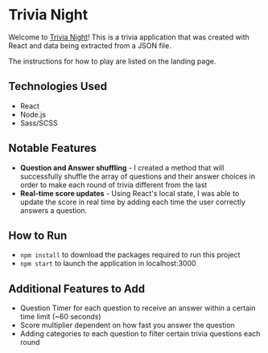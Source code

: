 # Trivia Night
Welcome to [Trivia Night](https://aydreeyun.github.io/trivia_night)! This is a trivia application that was created with React and data being extracted from a JSON file.

The instructions for how to play are listed on the landing page.

## Technologies Used

* React
* Node.js
* Sass/SCSS

## Notable Features

* __Question and Answer shuffling__ - I created a method that will successfully shuffle the array of questions and their answer choices in order to make each round of trivia different from the last
* __Real-time score updates__ - Using React's local state, I was able to update the score in real time by adding each time the user correctly answers a question.

## How to Run
* `npm install` to download the packages required to run this project
* `npm start` to launch the application in localhost:3000

## Additional Features to Add

* Question Timer for each question to receive an answer within a certain time limit (~60 seconds)
* Score multiplier dependent on how fast you answer the question
* Adding categories to each question to filter certain trivia questions each round
